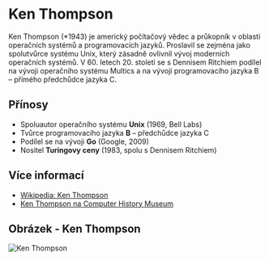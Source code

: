 # Ken Thompson

Ken Thompson (*1943) je americký počítačový vědec a průkopník v oblasti operačních systémů a programovacích jazyků. Proslavil se zejména jako spolutvůrce systému Unix, který zásadně ovlivnil vývoj moderních operačních systémů. V 60. letech 20. století se s Dennisem Ritchiem podílel na vývoji operačního systému Multics a na vývoji programovacího jazyka B – přímého předchůdce jazyka C.

## Přínosy
- Spoluautor operačního systému **Unix** (1969, Bell Labs)
- Tvůrce programovacího jazyka **B** – předchůdce jazyka C
- Podílel se na vývoji **Go** (Google, 2009)
- Nositel **Turingovy ceny** (1983, spolu s Dennisem Ritchiem)

## Více informací
- [Wikipedia: Ken Thompson](https://cs.wikipedia.org/wiki/Ken_Thompson)
- [Ken Thompson na Computer History Museum](https://computerhistory.org/profile/ken-thompson/)

## Obrázek - Ken Thompson
![Ken Thompson](https://upload.wikimedia.org/wikipedia/commons/d/dd/Ken_Thompson%2C_2019.jpg)
